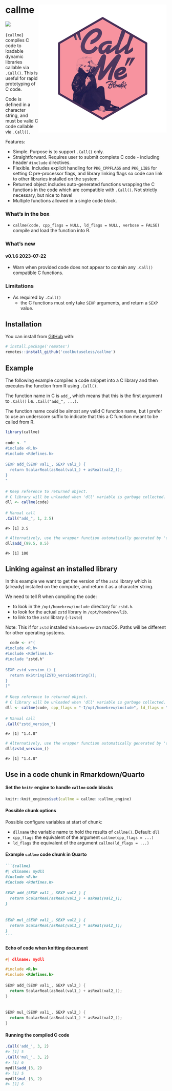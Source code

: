 

<!-- README.md is generated from README.Rmd. Please edit that file -->

# callme <img src="man/figures/logo.png" align="right" height="400/"/>

<!-- badges: start -->

![](https://img.shields.io/badge/cool-useless-green.svg)
<!-- badges: end -->

`{callme}` compiles C code to loadable dynamic libraries callable via
`.Call()`. This is useful for rapid prototyping of C code.

Code is defined in a character string, and must be valid C code callable
via `.Call()`.

Features:

- Simple. Purpose is to support `.Call()` only.
- Straightforward. Requires user to submit complete C code - including
  header `#include` directives.
- Flexible. Includes explicit handling for `PKG_CPPFLAGS` and `PKG_LIBS`
  for setting C pre-processor flags, and library linking flags so code
  can link to other libraries installed on the system.
- Returned object includes auto-generated functions wrapping the C
  functions in the code which are compatible with `.Call()`. Not
  strictly necessary, but nice to have!
- Multiple functions allowed in a single code block.

### What’s in the box

- `callme(code, cpp_flags = NULL, ld_flags = NULL, verbose = FALSE)`
  compile and load the function into R.

### What’s new

#### v0.1.6 2023-07-22

- Warn when provided code does not appear to contain any `.Call()`
  compatible C functions.

### Limitations

- As required by `.Call()`
  - the C functions must only take `SEXP` arguments, and return a `SEXP`
    value.

## Installation

You can install from [GitHub](https://github.com/coolbutuseless/callme)
with:

``` r
# install.package('remotes')
remotes::install_github('coolbutuseless/callme')
```

## Example

The following example compiles a code snippet into a C library and then
executes the function from R using `.Call()`.

The function name in C is `add_`, which means that this is the first
argument to `.Call()` i.e. `.Call("add_", ...)`.

The function name could be almost any valid C function name, but I
prefer to use an underscore suffix to indicate that this a C function
meant to be called from R.

``` r
library(callme)

code <- "
#include <R.h>
#include <Rdefines.h>

SEXP add_(SEXP val1_, SEXP val2_) {
  return ScalarReal(asReal(val1_) + asReal(val2_));
}
"

# Keep reference to returned object.
# C library will be unloaded when 'dll' variable is garbage collected.
dll <- callme(code)

# Manual call
.Call("add_", 1, 2.5)
```

    #> [1] 3.5

``` r
# Alternatively, use the wrapper function automatically generated by 'callme()'
dll$add_(99.5, 0.5)
```

    #> [1] 100

## Linking against an installed library

In this example we want to get the version of the `zstd` library which
is (already) installed on the computer, and return it as a character
string.

We need to tell R when compiling the code:

- to look in the `/opt/homebrew/include` directory for `zstd.h`.
- to look for the actual `zstd` library in `/opt/homebrew/lib`.
- to link to the `zstd` library (`-lzstd`)

Note: This if for `zstd` installed via `homebrew` on macOS. Paths will
be different for other operating systems.

``` r
  code <- r"(
#include <R.h>
#include <Rdefines.h>
#include "zstd.h"
  
SEXP zstd_version_() {
  return mkString(ZSTD_versionString());
}
)"

# Keep reference to returned object.
# C library will be unloaded when 'dll' variable is garbage collected.
dll <- callme(code, cpp_flags = "-I/opt/homebrew/include", ld_flags = "-L/opt/homebrew/lib -lzstd")

# Manual call
.Call("zstd_version_")
```

    #> [1] "1.4.8"

``` r
# Alternatively, use the wrapper function automatically generated by 'callme()'
dll$zstd_version_()
```

    #> [1] "1.4.8"

## Use in a code chunk in Rmarkdown/Quarto

#### Set the `knitr` engine to handle `callme` code blocks

``` r
knitr::knit_engines$set(callme = callme::callme_engine)
```

#### Possible chunk options

Possible configure variables at start of chunk:

- `dllname` the variable name to hold the results of `callme()`.
  Default: `dll`
- `cpp_flags` the equivalent of the argument `callme(cpp_flags = ...)`
- `ld_flags` the equivalent of the argument `callme(ld_flags = ...)`

#### Example `callme` code chunk in Quarto

```` markdown
```{callme}
#| dllname: mydll
#include <R.h>
#include <Rdefines.h>

SEXP add_(SEXP val1_, SEXP val2_) {
  return ScalarReal(asReal(val1_) + asReal(val2_));
}


SEXP mul_(SEXP val1_, SEXP val2_) {
  return ScalarReal(asReal(val1_) * asReal(val2_));
}
```
````

#### Echo of code when knitting document

``` c
#| dllname: mydll
```

``` c
#include <R.h>
#include <Rdefines.h>

SEXP add_(SEXP val1_, SEXP val2_) {
  return ScalarReal(asReal(val1_) + asReal(val2_));
}


SEXP mul_(SEXP val1_, SEXP val2_) {
  return ScalarReal(asReal(val1_) * asReal(val2_));
}
```

#### Running the compiled C code

``` r
.Call('add_', 3, 2)
#> [1] 5
.Call('mul_', 3, 2)
#> [1] 6
mydll$add_(3, 2)
#> [1] 5
mydll$mul_(3, 2)
#> [1] 6
```

